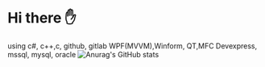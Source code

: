 # Hi there :hand:

using 
c#, c++,c, github, gitlab
WPF(MVVM),Winform, QT,MFC
Devexpress, mssql, mysql, oracle
![Anurag's GitHub stats](https://github-readme-stats.vercel.app/api?username=Dolarge&show_icons=true&theme=radical)
